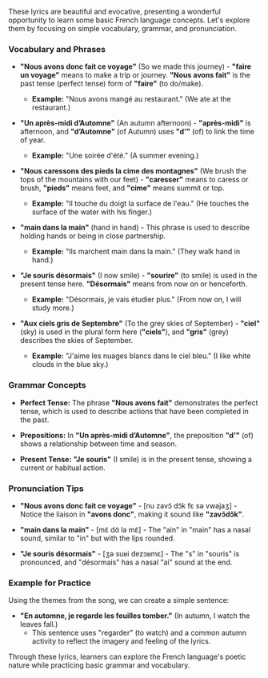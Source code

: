 These lyrics are beautiful and evocative, presenting a wonderful opportunity to learn some basic French language concepts. Let's explore them by focusing on simple vocabulary, grammar, and pronunciation.

### Vocabulary and Phrases

- **"Nous avons donc fait ce voyage"** (So we made this journey) - **"faire un voyage"** means to make a trip or journey. **"Nous avons fait"** is the past tense (perfect tense) form of **"faire"** (to do/make).
  - **Example:** "Nous avons mangé au restaurant." (We ate at the restaurant.)

- **"Un après-midi d’Automne"** (An autumn afternoon) - **"après-midi"** is afternoon, and **"d’Automne"** (of Autumn) uses **"d’"** (of) to link the time of year.
  - **Example:** "Une soirée d'été." (A summer evening.)

- **"Nous caressons des pieds la cime des montagnes"** (We brush the tops of the mountains with our feet) - **"caresser"** means to caress or brush, **"pieds"** means feet, and **"cime"** means summit or top.
  - **Example:** "Il touche du doigt la surface de l'eau." (He touches the surface of the water with his finger.)

- **"main dans la main"** (hand in hand) - This phrase is used to describe holding hands or being in close partnership.
  - **Example:** "Ils marchent main dans la main." (They walk hand in hand.)

- **"Je souris désormais"** (I now smile) - **"sourire"** (to smile) is used in the present tense here. **"Désormais"** means from now on or henceforth.
  - **Example:** "Désormais, je vais étudier plus." (From now on, I will study more.)

- **"Aux ciels gris de Septembre"** (To the grey skies of September) - **"ciel"** (sky) is used in the plural form here (**"ciels"**), and **"gris"** (grey) describes the skies of September.
  - **Example:** "J'aime les nuages blancs dans le ciel bleu." (I like white clouds in the blue sky.)

### Grammar Concepts

- **Perfect Tense:** The phrase **"Nous avons fait"** demonstrates the perfect tense, which is used to describe actions that have been completed in the past.

- **Prepositions:** In **"Un après-midi d’Automne"**, the preposition **"d’"** (of) shows a relationship between time and season.

- **Present Tense:** **"Je souris"** (I smile) is in the present tense, showing a current or habitual action.

### Pronunciation Tips

- **"Nous avons donc fait ce voyage"** - [nu zavɔ̃ dɔ̃k fɛ sə vwajaʒ] - Notice the liaison in **"avons donc"**, making it sound like **"zavɔ̃dɔ̃k"**.

- **"main dans la main"** - [mɛ̃ dɑ̃ la mɛ̃] - The "ain" in "main" has a nasal sound, similar to "in" but with the lips rounded.

- **"Je souris désormais"** - [ʒə suʁi dezɔʁmɛ] - The "s" in "souris" is pronounced, and "désormais" has a nasal "ai" sound at the end.

### Example for Practice

Using the themes from the song, we can create a simple sentence:

- **"En automne, je regarde les feuilles tomber."** (In autumn, I watch the leaves fall.)
  - This sentence uses "regarder" (to watch) and a common autumn activity to reflect the imagery and feeling of the lyrics.

Through these lyrics, learners can explore the French language's poetic nature while practicing basic grammar and vocabulary.
